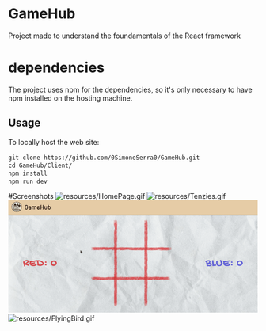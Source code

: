 # GameHub
Project made to understand the foundamentals of the React framework


# dependencies
The project uses npm for the dependencies, so it's only necessary to have npm installed on the hosting machine.


## Usage
To locally host the web site:
```
git clone https://github.com/0SimoneSerra0/GameHub.git
cd GameHub/Client/
npm install
npm run dev
```


#Screenshots
![resources/HomePage.gif](/resources/HomePage.gif)
![resources/Tenzies.gif](/resources/Tenzies.gif)
![resources/TicTacToe.gif](/resources/TicTacToe.gif)
![resources/FlyingBird.gif](/resources/FlyingBird.gif)

